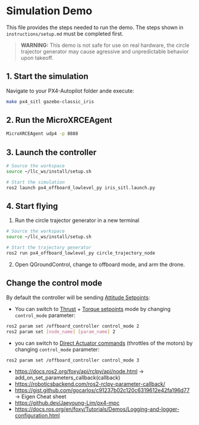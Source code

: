 # Simulation Demo

This file provides the steps needed to run the demo. The steps shown in `instructions/setup.md` must be completed first.

> **WARNING:** This demo is not safe for use on real hardware, the circle trajector generator may cause agressive and unpredictable behavior upon takeoff.

## 1. Start the simulation

Navigate to your PX4-Autopilot folder ande execute:

```bash
make px4_sitl gazebo-classic_iris
```

## 2. Run the MicroXRCEAgent

```bash
MicroXRCEAgent udp4 -p 8888
```

## 3. Launch the controller

```bash
# Source the workspace
source ~/llc_ws/install/setup.sh

# Start the simulation
ros2 launch px4_offboard_lowlevel_py iris_sitl.launch.py
```

## 4. Start flying

1. Run the circle trajector generator in a new terminal

```bash
# Source the workspace
source ~/llc_ws/install/setup.sh

# Start the trajectory generator
ros2 run px4_offboard_lowlevel_py circle_trajectory_node
```

2. Open QGroundControl, change to offboard mode, and arm the drone.

## Change the control mode

By default the controller will be sending [Attitude Setpoints](https://docs.px4.io/main/en/msg_docs/VehicleAttitudeSetpoint.html):

-   You can switch to [Thrust](https://docs.px4.io/main/en/msg_docs/VehicleThrustSetpoint.html) + [Torque setpoints](https://docs.px4.io/main/en/msg_docs/VehicleTorqueSetpoint.html) mode by changing `control_mode` parameter:

```bash
ros2 param set /offboard_controller control_mode 2
ros2 param set [node_name] [param_name] 2
```

-   you can switch to [Direct Actuator commands](https://docs.px4.io/main/en/msg_docs/ActuatorMotors.html) (throttles of the motors) by changing `control_mode` parameter:

```bash
ros2 param set /offboard_controller control_mode 3
```

-   https://docs.ros2.org/foxy/api/rclpy/api/node.html -> add_on_set_parameters_callback(callback)
-   https://roboticsbackend.com/ros2-rclpy-parameter-callback/
-   https://gist.github.com/gocarlos/c91237b02c120c6319612e42fa196d77 -> Eigen Cheat sheet
-   https://github.dev/Jaeyoung-Lim/px4-mpc
-   https://docs.ros.org/en/foxy/Tutorials/Demos/Logging-and-logger-configuration.html

